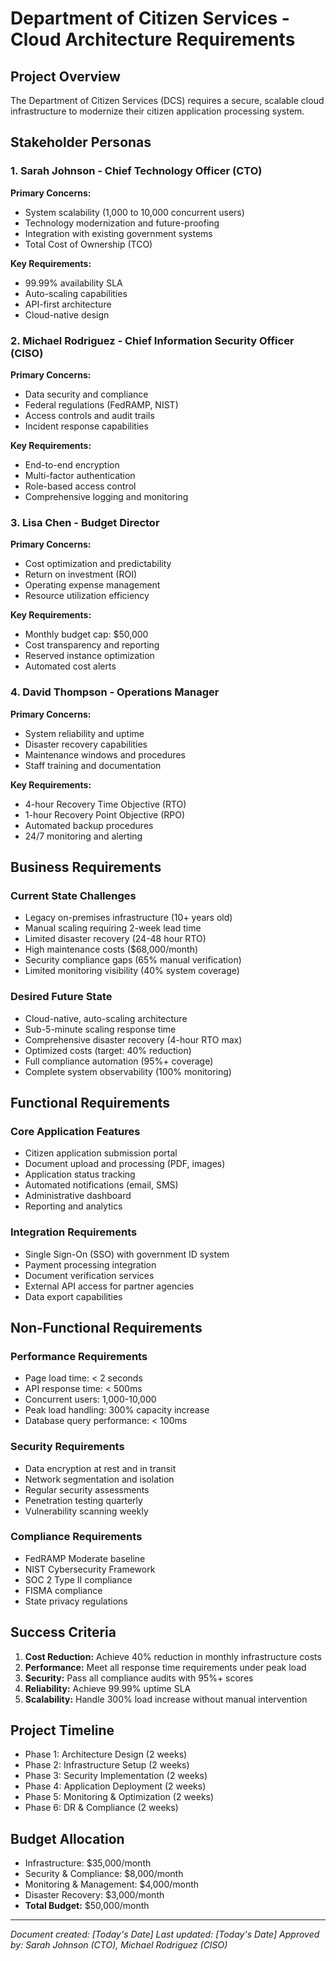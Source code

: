 # Department of Citizen Services - Cloud Architecture Requirements

## Project Overview
The Department of Citizen Services (DCS) requires a secure, scalable cloud infrastructure to modernize their 
citizen application processing system.

## Stakeholder Personas

### 1. Sarah Johnson - Chief Technology Officer (CTO)
**Primary Concerns:**
- System scalability (1,000 to 10,000 concurrent users)
- Technology modernization and future-proofing
- Integration with existing government systems
- Total Cost of Ownership (TCO)

**Key Requirements:**
- 99.99% availability SLA
- Auto-scaling capabilities
- API-first architecture
- Cloud-native design

### 2. Michael Rodriguez - Chief Information Security Officer (CISO)
**Primary Concerns:**
- Data security and compliance
- Federal regulations (FedRAMP, NIST)
- Access controls and audit trails
- Incident response capabilities

**Key Requirements:**
- End-to-end encryption
- Multi-factor authentication
- Role-based access control
- Comprehensive logging and monitoring

### 3. Lisa Chen - Budget Director
**Primary Concerns:**
- Cost optimization and predictability
- Return on investment (ROI)
- Operating expense management
- Resource utilization efficiency

**Key Requirements:**
- Monthly budget cap: $50,000
- Cost transparency and reporting
- Reserved instance optimization
- Automated cost alerts

### 4. David Thompson - Operations Manager
**Primary Concerns:**
- System reliability and uptime
- Disaster recovery capabilities
- Maintenance windows and procedures
- Staff training and documentation

**Key Requirements:**
- 4-hour Recovery Time Objective (RTO)
- 1-hour Recovery Point Objective (RPO)
- Automated backup procedures
- 24/7 monitoring and alerting

## Business Requirements

### Current State Challenges
- Legacy on-premises infrastructure (10+ years old)
- Manual scaling requiring 2-week lead time
- Limited disaster recovery (24-48 hour RTO)
- High maintenance costs ($68,000/month)
- Security compliance gaps (65% manual verification)
- Limited monitoring visibility (40% system coverage)

### Desired Future State
- Cloud-native, auto-scaling architecture
- Sub-5-minute scaling response time
- Comprehensive disaster recovery (4-hour RTO max)
- Optimized costs (target: 40% reduction)
- Full compliance automation (95%+ coverage)
- Complete system observability (100% monitoring)

## Functional Requirements

### Core Application Features
- Citizen application submission portal
- Document upload and processing (PDF, images)
- Application status tracking
- Automated notifications (email, SMS)
- Administrative dashboard
- Reporting and analytics

### Integration Requirements
- Single Sign-On (SSO) with government ID system
- Payment processing integration
- Document verification services
- External API access for partner agencies
- Data export capabilities

## Non-Functional Requirements

### Performance Requirements
- Page load time: < 2 seconds
- API response time: < 500ms
- Concurrent users: 1,000-10,000
- Peak load handling: 300% capacity increase
- Database query performance: < 100ms

### Security Requirements
- Data encryption at rest and in transit
- Network segmentation and isolation
- Regular security assessments
- Penetration testing quarterly
- Vulnerability scanning weekly

### Compliance Requirements
- FedRAMP Moderate baseline
- NIST Cybersecurity Framework
- SOC 2 Type II compliance
- FISMA compliance
- State privacy regulations

## Success Criteria
1. **Cost Reduction:** Achieve 40% reduction in monthly infrastructure costs
2. **Performance:** Meet all response time requirements under peak load
3. **Security:** Pass all compliance audits with 95%+ scores
4. **Reliability:** Achieve 99.99% uptime SLA
5. **Scalability:** Handle 300% load increase without manual intervention

## Project Timeline
- Phase 1: Architecture Design (2 weeks)
- Phase 2: Infrastructure Setup (2 weeks)
- Phase 3: Security Implementation (2 weeks)
- Phase 4: Application Deployment (2 weeks)
- Phase 5: Monitoring & Optimization (2 weeks)
- Phase 6: DR & Compliance (2 weeks)

## Budget Allocation
- Infrastructure: $35,000/month
- Security & Compliance: $8,000/month
- Monitoring & Management: $4,000/month
- Disaster Recovery: $3,000/month
- **Total Budget:** $50,000/month

---
*Document created: [Today's Date]*
*Last updated: [Today's Date]*
*Approved by: Sarah Johnson (CTO), Michael Rodriguez (CISO)*
